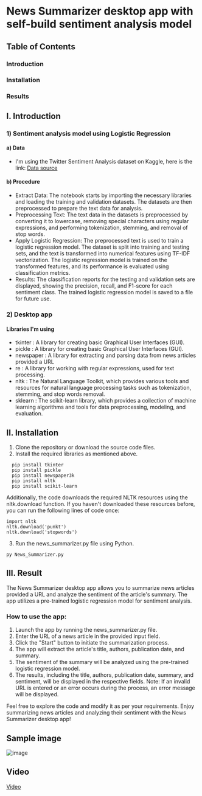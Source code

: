 # **News Summarizer desktop app with self-build sentiment analysis model**

## Table of Contents
### Introduction
### Installation
### Results

## I. Introduction
### 1) Sentiment analysis model using Logistic Regression

  #### a) Data
  - I'm using the Twitter Sentiment Analysis dataset on Kaggle, here is the link: [Data source](https://www.kaggle.com/datasets/jp797498e/twitter-entity-sentiment-analysis)

  #### b) Procedure
  - Extract Data: The notebook starts by importing the necessary libraries and loading the training and validation datasets. The datasets are then preprocessed to     prepare the text data for analysis.
  - Preprocessing Text: The text data in the datasets is preprocessed by converting it to lowercase, removing special characters using regular expressions, and    performing tokenization, stemming, and removal of stop words.
  - Apply Logistic Regression: The preprocessed text is used to train a logistic regression model. The dataset is split into training and testing sets, and the text is transformed into numerical features using TF-IDF vectorization. The logistic regression model is trained on the transformed features, and its performance is evaluated using classification metrics.
  - Results: The classification reports for the testing and validation sets are displayed, showing the precision, recall, and F1-score for each sentiment class. The trained logistic regression model is saved to a file for future use.

### 2) Desktop app
#### Libraries I'm using
- tkinter : A library for creating basic Graphical User Interfaces (GUI).
- pickle : A library for creating basic Graphical User Interfaces (GUI).
- newspaper : A library for extracting and parsing data from news articles provided a URL
- re : A library for working with regular expressions, used for text processing.
- nltk : The Natural Language Toolkit, which provides various tools and resources for natural language processing tasks such as tokenization, stemming, and stop words removal.
- sklearn : The scikit-learn library, which provides a collection of machine learning algorithms and tools for data preprocessing, modeling, and evaluation.

## II. Installation
1. Clone the repository or download the source code files.
2. Install the required libraries as mentioned above.
```
  pip install tkinter
  pip install pickle
  pip install newspaper3k
  pip install nltk
  pip install scikit-learn
```
Additionally, the code downloads the required NLTK resources using the nltk.download function. If you haven't downloaded these resources before, you can run the following lines of code once:
```
import nltk
nltk.download('punkt')
nltk.download('stopwords')
```
3. Run the news_summarizer.py file using Python.
```
py News_Summarizer.py
```
## III. Result
The News Summarizer desktop app allows you to summarize news articles provided a URL and analyze the sentiment of the article's summary. The app utilizes a pre-trained logistic regression model for sentiment analysis.   
### How to use the app:   
  1. Launch the app by running the news_summarizer.py file.
  2. Enter the URL of a news article in the provided input field.
  3. Click the "Start" button to initiate the summarization process.
  4. The app will extract the article's title, authors, publication date, and summary.
  5. The sentiment of the summary will be analyzed using the pre-trained logistic regression model.
  6. The results, including the title, authors, publication date, summary, and sentiment, will be displayed in the respective fields.
  Note: If an invalid URL is entered or an error occurs during the process, an error message will be displayed.

  Feel free to explore the code and modify it as per your requirements. Enjoy summarizing news articles and analyzing their sentiment with the News Summarizer desktop app!    

## Sample image
![image](https://github.com/VoidKeishi/News_Summarizer/assets/118616093/410f18ee-9076-4705-9aea-ba6816c89e76)
## Video

[Video](https://drive.google.com/drive/folders/1wGQ0TBhK-keEWN9quxM9P_ERcSiDeFXP)


